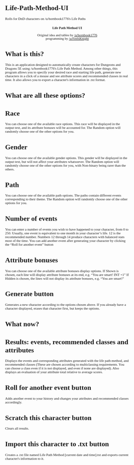 # Life-Path-Method-UI
Rolls for DnD characters on /u/hornbook1776's Life Paths

<!DOCTYPE HTML PUBLIC "-//W3C//DTD HTML 4.0//EN" "http://www.w3.org/TR/REC-html40/strict.dtd">
<html><head><meta name="qrichtext" content="1" /></head><body style=" font-family:'MS Shell Dlg 2'; font-size:8.25pt; font-weight:400; font-style:normal;">
<p align="center" style=" margin-top:18px; margin-bottom:12px; margin-left:0px; margin-right:0px; -qt-block-indent:0; text-indent:0px;"><span style=" font-size:8pt; font-weight:600;">Life Path Method UI</span></p>
<p align="center" style=" margin-top:12px; margin-bottom:12px; margin-left:0px; margin-right:0px; -qt-block-indent:0; text-indent:0px;"><span style=" font-size:8pt;">Original idea and tables by <a href="https://reddit.com/u/hornbook1776">/u/hornbook1776</a><br />programming by <a href="https://reddit.com/u/FeelsKnight">/u/FeelsKnight</a></span></p>
</span></p></body></html>

# What is this?

This is an application designed to automatically create characters for Dungeons and Dragons 5E using /u/hornbook1776's
Life Path Method. Among other things, this program allows you to specify your desired race and starting life path,
generate new characters in a click of a mouse and see attribute scores and recommended classes in real time. It also
allows you to export a character's information in .txt format.

# What are all these options?

# Race

You can choose one of the available race options. This race will be displayed in the output text, and its attribute bonuses
will be accounted for. The Random option will randomly choose one of the other options for you.

# Gender

You can choose one of the available gender options. This gender will be displayed in the output text, but will not affect
your attributes whatsoever. The Random option will randomly choose one of the other options for you,
with Non-binary being rarer than the others.

# Path

You can choose one of the available path options. The paths contain different events corresponding to their theme.
The Random option will randomly choose one of the other options for you.

# Number of events

You can enter a number of events you wish to have happened to your character, from 0 to 250. Usually, one event is
equivalent to one month in your character’s life. 12 is the recommended number. Numbers 12 through 14 produce
characters with balanced stats most of the time. You can add another event after generating your character by
clicking the “Roll for another event” button

# Attribute bonuses

You can choose one of the available attribute bonuses display options. If Shown is chosen, each line will display
attribute bonuses at its end, e.g. “You are smart! INT +1” If Hidden is chosen, the lines will not display its attribute
bonuses, e.g. “You are smart!”

# Generate button

Generates a new character according to the options chosen above. If you already have a character displayed, erases
that character first, but keeps the options.

# What now?

# Results: events, recommended classes and attributes

Displays the events and corresponding attributes generated with the life path method, and recommended classes (These
are chosen according to multiclassing requirements. You can choose a class even if it is not displayed, and even if none
are displayed). Also displays an evaluation of your attribute total relative to average scores.

# Roll for another event button

Adds another event to your history and changes your attributes and recommended classes accordingly.

# Scratch this character button

Clears all results.

# Import this character to .txt button

Creates a .txt file named Life Path Method [current date and time].txt and exports current character's information to it.
